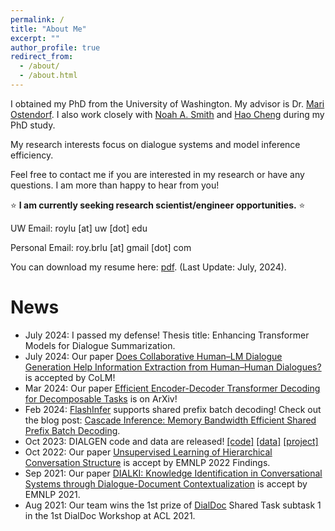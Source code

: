 ```yaml
---
permalink: /
title: "About Me"
excerpt: ""
author_profile: true
redirect_from:
  - /about/
  - /about.html
---
```


I obtained my PhD from the University of Washington.
My advisor is Dr. <a href="https://people.ece.uw.edu/ostendorf/" >Mari Ostendorf</a>. I also work closely with <a href="https://nasmith.github.io/"> Noah A. Smith</a> and <a href="https://sites.google.com/site/hcheng2site/Home">Hao Cheng</a> during my PhD study. 

My research interests focus on dialogue systems and model inference efficiency.

Feel free to contact me if you are interested in my research or have any questions. I am more than happy to hear from you!

⭐ **I am currently seeking research scientist/engineer opportunities.** ⭐

UW Email: roylu [at] uw [dot] edu

Personal Email: roy.brlu [at] gmail [dot] com

You can download my resume here: <a href="files/boru_roylu.pdf" target="_blank">pdf</a>. (Last Update: July, 2024).

News
========
* July 2024: I passed my defense! Thesis title: Enhancing Transformer Models for Dialogue Summarization.
* July 2024: Our paper [Does Collaborative Human–LM Dialogue Generation Help Information Extraction from Human–Human Dialogues?](https://arxiv.org/abs/2307.07047) is accepted by CoLM!
* Mar 2024: Our paper [Efficient Encoder-Decoder Transformer Decoding for Decomposable Tasks](https://arxiv.org/abs/2403.13112) is on ArXiv! 
* Feb 2024: [FlashInfer](https://github.com/flashinfer-ai/flashinfer) supports shared prefix batch decoding! Check out the blog post: [Cascade Inference: Memory Bandwidth Efficient Shared Prefix Batch Decoding](https://flashinfer.ai/2024/02/02/cascade-inference.html).
* Oct 2023: DIALGEN code and data are released! [[code]](https://github.com/boru-roylu/DialGenModel/tree/main) [[data]](https://github.com/boru-roylu/DialGenModel/tree/main/dialgen_data/v1.0) [[project]](https://nlp.borulu.com/DialGen/)
* Oct 2022: Our paper [Unsupervised Learning of Hierarchical Conversation Structure](https://aclanthology.org/2022.findings-emnlp.415/) is accept by EMNLP 2022 Findings.
* Sep 2021: Our paper [DIALKI: Knowledge Identification in Conversational Systems through Dialogue-Document Contextualization](https://aclanthology.org/2021.emnlp-main.140/) is accept by EMNLP 2021.
* Aug 2021: Our team wins the 1st prize of [DialDoc](https://doc2dial.github.io/) Shared Task subtask 1 in the 1st DialDoc Workshop at ACL 2021.
